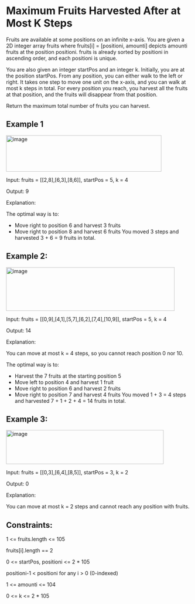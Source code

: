 # Maximum Fruits Harvested After at Most K Steps
Fruits are available at some positions on an infinite x-axis. You are given a 2D integer array fruits where fruits[i] = [positioni, amounti] depicts amounti fruits at the position positioni. fruits is already sorted by positioni in ascending order, and each positioni is unique.

You are also given an integer startPos and an integer k. Initially, you are at the position startPos. From any position, you can either walk to the left or right. It takes one step to move one unit on the x-axis, and you can walk at most k steps in total. For every position you reach, you harvest all the fruits at that position, and the fruits will disappear from that position.

Return the maximum total number of fruits you can harvest.

## Example 1
<img width="424" height="99" alt="image" src="https://github.com/user-attachments/assets/f6cbf89f-ce75-4c01-81c7-be0e9a9e23e9" />

Input: fruits = [[2,8],[6,3],[8,6]], startPos = 5, k = 4

Output: 9

Explanation: 

The optimal way is to:
- Move right to position 6 and harvest 3 fruits
- Move right to position 8 and harvest 6 fruits
You moved 3 steps and harvested 3 + 6 = 9 fruits in total.

## Example 2:
<img width="460" height="119" alt="image" src="https://github.com/user-attachments/assets/e11e9cb7-a23d-4edb-b7aa-e394c68c3f81" />

Input: fruits = [[0,9],[4,1],[5,7],[6,2],[7,4],[10,9]], startPos = 5, k = 4

Output: 14

Explanation: 

You can move at most k = 4 steps, so you cannot reach position 0 nor 10.

The optimal way is to:
- Harvest the 7 fruits at the starting position 5
- Move left to position 4 and harvest 1 fruit
- Move right to position 6 and harvest 2 fruits
- Move right to position 7 and harvest 4 fruits
You moved 1 + 3 = 4 steps and harvested 7 + 1 + 2 + 4 = 14 fruits in total.

## Example 3:

<img width="430" height="93" alt="image" src="https://github.com/user-attachments/assets/3c0f027d-9e45-447a-a5fb-fc6f5638d031" />

Input: fruits = [[0,3],[6,4],[8,5]], startPos = 3, k = 2

Output: 0

Explanation:

You can move at most k = 2 steps and cannot reach any position with fruits.
 

## Constraints:

1 <= fruits.length <= 105

fruits[i].length == 2

0 <= startPos, positioni <= 2 * 105

positioni-1 < positioni for any i > 0 (0-indexed)

1 <= amounti <= 104

0 <= k <= 2 * 105
